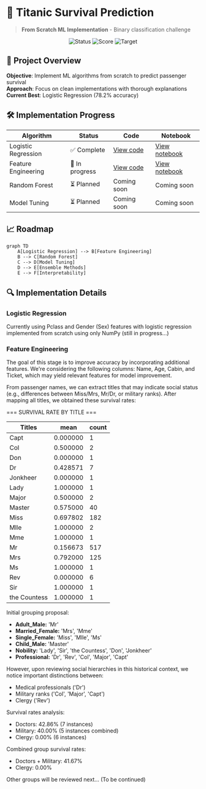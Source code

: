 # 🚢 Titanic Survival Prediction

> **From Scratch ML Implementation** - Binary classification challenge

<div align="center">
  <img src="https://img.shields.io/badge/Status-In%20Progress-orange" alt="Status">
  <img src="https://img.shields.io/badge/Score-0.782-blue" alt="Score">
  <img src="https://img.shields.io/badge/Target-0.80+-brightgreen" alt="Target">
</div>

## 🎯 Project Overview

**Objective**: Implement ML algorithms from scratch to predict passenger survival  
**Approach**: Focus on clean implementations with thorough explanations  
**Current Best**: Logistic Regression (78.2% accuracy)

## 🛠️ Implementation Progress

| Algorithm           | Status         | Code                                                                         | Notebook                                                  |
| ------------------- | -------------- | ---------------------------------------------------------------------------- | --------------------------------------------------------- |
| Logistic Regression | ✅ Complete    | [View code](./titanic-survival-prediction/src/models/logistic_regression.py) | [View notebook](./notebooks/01_eda_baseline.ipynb)        |
| Feature Engineering | 🔄 In progress | [View code](./titanic-survival-prediction/src/models/logistic_regression.py) | [View notebook](./notebooks/02_feature_engineering.ipynb) |
| Random Forest       | ⏳ Planned     | Coming soon                                                                  | Coming soon                                               |
| Model Tuning        | ⏳ Planned     | Coming soon                                                                  | Coming soon                                               |

## 📈 Roadmap

```mermaid
graph TD
    A[Logistic Regression] --> B[Feature Engineering]
    B --> C[Random Forest]
    C --> D[Model Tuning]
    D --> E[Ensemble Methods]
    E --> F[Interpretability]
```

## 🔍 Implementation Details

### Logistic Regression

Currently using Pclass and Gender (Sex) features with logistic regression implemented from scratch using only NumPy (still in progress...)

### Feature Engineering

The goal of this stage is to improve accuracy by incorporating additional features. We're considering the following columns: Name, Age, Cabin, and Ticket, which may yield relevant features for model improvement.

From passenger names, we can extract titles that may indicate social status (e.g., differences between Miss/Mrs, Mr/Dr, or military ranks). After mapping all titles, we obtained these survival rates:

=== SURVIVAL RATE BY TITLE ===

| Titles       | mean     | count |
| ------------ | -------- | ----- |
| Capt         | 0.000000 | 1     |
| Col          | 0.500000 | 2     |
| Don          | 0.000000 | 1     |
| Dr           | 0.428571 | 7     |
| Jonkheer     | 0.000000 | 1     |
| Lady         | 1.000000 | 1     |
| Major        | 0.500000 | 2     |
| Master       | 0.575000 | 40    |
| Miss         | 0.697802 | 182   |
| Mlle         | 1.000000 | 2     |
| Mme          | 1.000000 | 1     |
| Mr           | 0.156673 | 517   |
| Mrs          | 0.792000 | 125   |
| Ms           | 1.000000 | 1     |
| Rev          | 0.000000 | 6     |
| Sir          | 1.000000 | 1     |
| the Countess | 1.000000 | 1     |

Initial grouping proposal:

- **Adult_Male:** 'Mr'
- **Married_Female:** 'Mrs', 'Mme'
- **Single_Female:** 'Miss', 'Mlle', 'Ms'
- **Child_Male:** 'Master'
- **Nobility:** 'Lady', 'Sir', 'the Countess', 'Don', 'Jonkheer'
- **Professional:** 'Dr', 'Rev', 'Col', 'Major', 'Capt'

However, upon reviewing social hierarchies in this historical context, we notice important distinctions between:

- Medical professionals ('Dr')
- Military ranks ('Col', 'Major', 'Capt')
- Clergy ('Rev')

Survival rates analysis:

- Doctors: 42.86% (7 instances)
- Military: 40.00% (5 instances combined)
- Clergy: 0.00% (6 instances)

Combined group survival rates:

- Doctors + Military: 41.67%
- Clergy: 0.00%

Other groups will be reviewed next... (To be continued)
